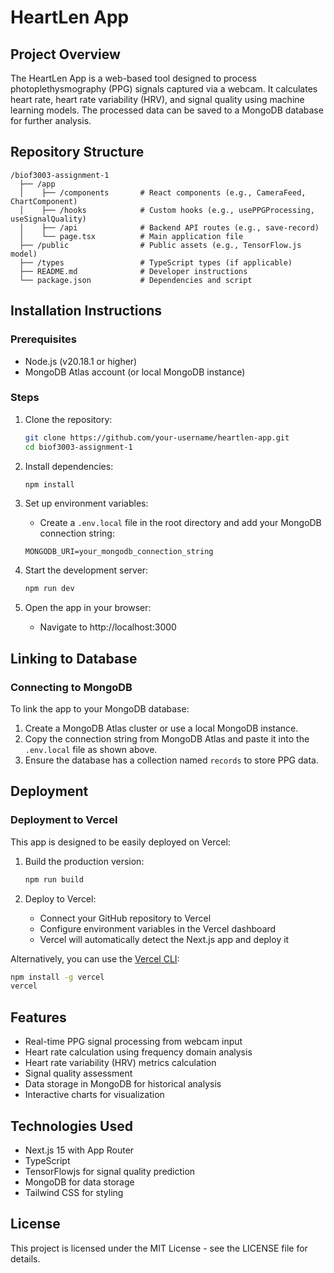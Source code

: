 # HeartLen App

## Project Overview

The HeartLen App is a web-based tool designed to process photoplethysmography (PPG) signals captured via a webcam. It calculates heart rate, heart rate variability (HRV), and signal quality using machine learning models. The processed data can be saved to a MongoDB database for further analysis.

## Repository Structure

```
/biof3003-assignment-1
  ├── /app
  │    ├── /components       # React components (e.g., CameraFeed, ChartComponent)
  │    ├── /hooks            # Custom hooks (e.g., usePPGProcessing, useSignalQuality)
  │    ├── /api              # Backend API routes (e.g., save-record)
  │    └── page.tsx          # Main application file
  ├── /public                # Public assets (e.g., TensorFlow.js model)
  ├── /types                 # TypeScript types (if applicable)
  ├── README.md              # Developer instructions
  └── package.json           # Dependencies and script
```

## Installation Instructions

### Prerequisites
- Node.js (v20.18.1 or higher)
- MongoDB Atlas account (or local MongoDB instance)

### Steps

1. Clone the repository:
   ```bash
   git clone https://github.com/your-username/heartlen-app.git
   cd biof3003-assignment-1
   ```

2. Install dependencies:
   ```bash
   npm install
   ```

3. Set up environment variables:
   - Create a `.env.local` file in the root directory and add your MongoDB connection string:
   ```
   MONGODB_URI=your_mongodb_connection_string
   ```

4. Start the development server:
   ```bash
   npm run dev
   ```

5. Open the app in your browser:
   - Navigate to http://localhost:3000

## Linking to Database

### Connecting to MongoDB
To link the app to your MongoDB database:
1. Create a MongoDB Atlas cluster or use a local MongoDB instance.
2. Copy the connection string from MongoDB Atlas and paste it into the `.env.local` file as shown above.
3. Ensure the database has a collection named `records` to store PPG data.

## Deployment

### Deployment to Vercel
This app is designed to be easily deployed on Vercel:

1. Build the production version:
   ```bash
   npm run build
   ```

2. Deploy to Vercel:
   - Connect your GitHub repository to Vercel
   - Configure environment variables in the Vercel dashboard
   - Vercel will automatically detect the Next.js app and deploy it

Alternatively, you can use the [Vercel CLI](https://vercel.com/docs/cli):
   ```bash
   npm install -g vercel
   vercel
   ```

## Features

- Real-time PPG signal processing from webcam input
- Heart rate calculation using frequency domain analysis
- Heart rate variability (HRV) metrics calculation
- Signal quality assessment
- Data storage in MongoDB for historical analysis
- Interactive charts for visualization

## Technologies Used

- Next.js 15 with App Router
- TypeScript
- TensorFlowjs for signal quality prediction
- MongoDB for data storage
- Tailwind CSS for styling

## License

This project is licensed under the MIT License - see the LICENSE file for details.
